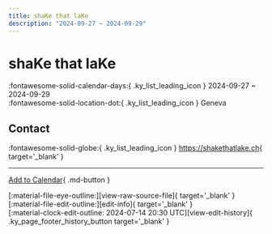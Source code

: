 ```yaml
---
title: shaKe that laKe
description: "2024-09-27 ~ 2024-09-29"
---
```


# shaKe that laKe 

:fontawesome-solid-calendar-days:{ .ky_list_leading_icon } 2024-09-27 ~ 2024-09-29  
:fontawesome-solid-location-dot:{ .ky_list_leading_icon } Geneva  

## Contact

:fontawesome-solid-globe:{ .ky_list_leading_icon } <https://shakethatlake.ch>{ target='_blank' }  

---

[Add to Calendar](https://swing.news/ics/en/2024/ch/shake-that-lake-2024.ics){ .md-button }

<div class="ky_page_footer" markdown>
<div class="ky_page_footer_trailing" markdown="span">
[:material-file-eye-outline:][view-raw-source-file]{ target='_blank' }
[:material-file-edit-outline:][edit-info]{ target='_blank' }
</div>
<div class="ky_page_footer_leading" markdown="span">
[:material-clock-edit-outline: 2024-07-14 20:30 UTC][view-edit-history]{ .ky_page_footer_history_button target='_blank' }
</div>
</div>

[view-raw-source-file]: https://github.com/swingdance/events/blob/main/2024/ch/shake-that-lake-2024.json "View Raw Source File"
[edit-info]: https://github.com/swingdance/events/issues/new?assignees=&labels=update+event&projects=&template=03-update_entity.yml&title=%5B2024%2Fch%5D%20shaKe%20that%20laKe&region=ch&year=2024&id=shake-that-lake-2024&name=shaKe%20that%20laKe&org_id= "Edit Info"

[view-edit-history]: https://github.com/swingdance/events/commits/main/2024/ch/shake-that-lake-2024.json "View Edit History"
